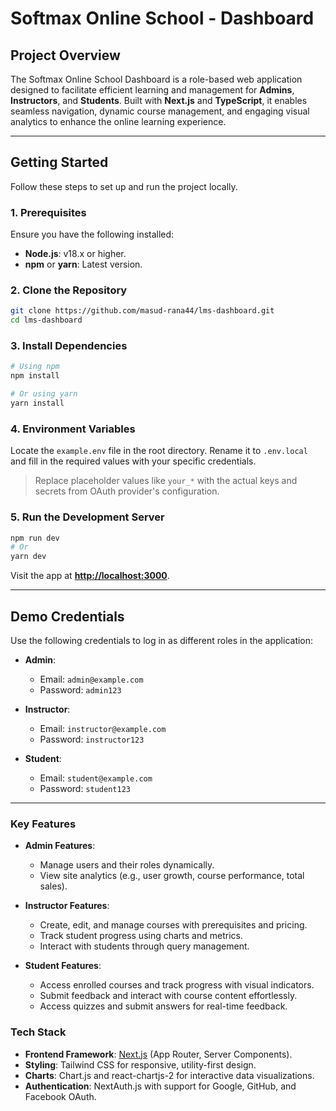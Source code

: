 # **Softmax Online School - Dashboard**

## **Project Overview**

The Softmax Online School Dashboard is a role-based web application designed to facilitate efficient learning and management for **Admins**, **Instructors**, and **Students**. Built with **Next.js** and **TypeScript**, it enables seamless navigation, dynamic course management, and engaging visual analytics to enhance the online learning experience.

---

## **Getting Started**

Follow these steps to set up and run the project locally.

### **1. Prerequisites**

Ensure you have the following installed:

- **Node.js**: v18.x or higher.
- **npm** or **yarn**: Latest version.

### **2. Clone the Repository**

```bash
git clone https://github.com/masud-rana44/lms-dashboard.git
cd lms-dashboard
```

### **3. Install Dependencies**

```bash
# Using npm
npm install

# Or using yarn
yarn install
```

### **4. Environment Variables**

Locate the `example.env` file in the root directory. Rename it to `.env.local` and fill in the required values with your specific credentials.

> Replace placeholder values like `your_*` with the actual keys and secrets from OAuth provider's configuration.

### **5. Run the Development Server**

```bash
npm run dev
# Or
yarn dev
```

Visit the app at **[http://localhost:3000](http://localhost:3000)**.

---

## **Demo Credentials**

Use the following credentials to log in as different roles in the application:

- **Admin**:

  - Email: `admin@example.com`
  - Password: `admin123`

- **Instructor**:

  - Email: `instructor@example.com`
  - Password: `instructor123`

- **Student**:
  - Email: `student@example.com`
  - Password: `student123`

---

### **Key Features**

- **Admin Features**:

  - Manage users and their roles dynamically.
  - View site analytics (e.g., user growth, course performance, total sales).

- **Instructor Features**:

  - Create, edit, and manage courses with prerequisites and pricing.
  - Track student progress using charts and metrics.
  - Interact with students through query management.

- **Student Features**:
  - Access enrolled courses and track progress with visual indicators.
  - Submit feedback and interact with course content effortlessly.
  - Access quizzes and submit answers for real-time feedback.

### **Tech Stack**

- **Frontend Framework**: [Next.js](https://nextjs.org/) (App Router, Server Components).
- **Styling**: Tailwind CSS for responsive, utility-first design.
- **Charts**: Chart.js and react-chartjs-2 for interactive data visualizations.
- **Authentication**: NextAuth.js with support for Google, GitHub, and Facebook OAuth.
